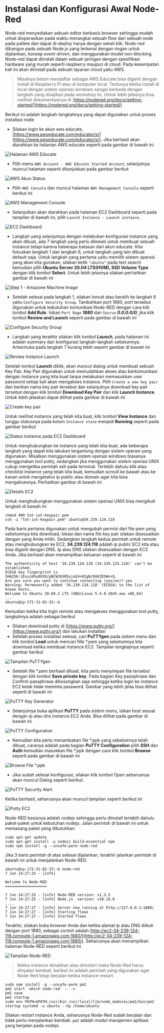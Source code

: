 # Instalasi dan Konfigurasi Awal Node-Red

Node-red menyediakan sebuah editor berbasis browser sehingga mudah untuk dioperasikan pada waktu merangkai sebuah flow dari sebuah node pada pallete dan dapat di-deploy hanya dengan sekali klik. Node-red dibangun pada sebuah Node.js yang terkenal dengan ringan untuk dijalankan, konsep _event-driven_, dan menggunakan model non-blocking. Node-red dapat diinstall dalam sebuah jaringan dengan spesifikasi hardware yang murah seperti raspberry maupun di cloud. Pada kesempatan kali ini akan diinstall pada sebuah layanan cloud yaitu AWS.

> Misalnya belum mendaftar sebagai AWS Educate bisa diganti dengan install di Raspberry Pi atau di komputer local. Tentunya ketika install di local dengan sistem operasi windows sangat berbeda dengan langkah yang disajikan pada workshop ini, Untuk lebih jelasnya bisa melihat dokumentasinya di [https://nodered.org/docs/getting-started/](https://nodered.org/docs/getting-started/)

Berikut ini adalah langkah-langkahnya yang dapat digunakan untuk proses installasi node

* Silakan login ke akun aws educate, [https://www.awseducate.com/educator/s/](https://www.awseducate.com/educator/s/). Jika berhasil akan diarahkan ke halaman AWS educate seperti pada gambar di bawah ini 

![Halaman AWS Educate](../../.gitbook/assets/01%20%282%29.png)

* Pilih menu `AWS Account - AWS Educate Started Account`, selanjutnya muncul halaman seperti ditunjukkan pada gambar berikut

![AWS Akun Status](../../.gitbook/assets/02%20%281%29.png)

* Pilih `AWS Console` dan muncul halaman `AWS Management Console` seperti berikut ini

![AWS Management Console](../../.gitbook/assets/03%20%282%29.png)

* Selanjutkan akan diarahkan pada halaman EC2 Dashboard seperti pada tampilan di bawah ini, pilih `Launch Instance - Launch instance.`

![EC2 Dashboard](../../.gitbook/assets/screen-shot-2021-06-07-at-16.28.46.png)

* Langkah yang selanjutnya dengan melakukan konfigurasi instance yang akan dibuat, ada 7 langkah yang perlu dilewati untuk membuat sebuah instance tetapi karena beberapa batasan dari akun educate. Kita fokuskan langkah 1 dan langkah 6, untuk langkah yang lain dibuat default saja. Untuk langkah yang pertama yaitu memilih sistem operasi yang akan kita gunakan, silakan ketik `"ubuntu"` pada text search kemudian pilih **Ubuntu Server 20.04 LTS\(HVM\), SSD Volume Type** dengan klik tombol **Select**. Untuk lebih jelasnya silakan perhatikan gambar di bawah ini

![Step 1 - Amazone Machine Image](../../.gitbook/assets/screen-shot-2021-06-07-at-16.45.25.png)

* Setelah selesai pada langkah 1, silakan loncat atau beralih ke langkah 6 yaitu `Configure Security Group`. Tambahkan port 1880, port tersebut digunakan untuk kebutuhan komunikasi Node-RED dengan cara klik tombol **Add Rule**. Isikan `Port Rage` _**1880**_ dan `Source` _**0.0.0.0/0**_, jika klik tombol **Review and Launch** seperti pada gambar di bawah ini ``

![Configure Security Group](../../.gitbook/assets/screen-shot-2021-06-07-at-16.56.44.png)

* Langkah yang terakhir silakan klik tombol **Launch**, pada halaman ini adalah summary dari konfigurasi langkah-langkah sebelumnya. Antarmuka pada langkah 7 kurang lebih seperti gambar di bawah ini

![Review Instance Launch](../../.gitbook/assets/screen-shot-2021-06-07-at-17.00.32.png)

Setelah tombol **Launch** diklik, akan muncul dialog untuk membuat sebuah Key Pair. Key Pair digunakan untuk memudahkan akses atau berkomunikasi dengan instance yang kita buat tanpa melakukan memasukkan user password setiap kali akan mengakses instance. Pilih `Create a new key pair` dan berikan nama key pair tersebut dan selanjutnya download key pair tersebut dengan klik tombol **Download Key Pair** dan klik **Launch Instance**. Untuk lebih jelaskan dapat dilihat pada gambar di bawah ini

![Create key pair](../../.gitbook/assets/screen-shot-2021-06-07-at-17.09.20.png)

Untuk melihat instance yang telah kita buat, klik tombol **View Instance** dan tunggu statusnya pada kolom `Instance state` menjadi **Running** seperti pada gambar berikut

![Status instance pada EC2 Dashboard](../../.gitbook/assets/screen-shot-2021-06-07-at-17.13.37.png)

Untuk menghubungkan ke instance yang telah kita buat, ada beberapa langkah yang dapat kita lakukan tergantung dengan sistem operasi yang digunakan. Misalkan menggunakan sistem operasi windows biasanya menggunakan tool putty, sedangkan jika menggunakan sistem operasi UNIX cukup mengetika perintah ssh pada terminal. Terlebih dahulu klik atau checklist instance yang telah kita buat, kemudian scrooll ke bawah atau ke kanan untuk mengetahui ip public atau domain agar kita bisa mengaksesnya. Perhatikan gambar di bawah ini

![Details EC2](../../.gitbook/assets/screen-shot-2021-06-07-at-20.25.54.png)

Untuk menghubungkan menggunakan sistem operasi UNIX bisa mengikuti langkah di bawah ini

```text
chmod 400 tot-iot-keypair.pem
ssh -i "tot-iot-keypair.pem" ubuntu@34.239.124.118
```

Pada baris pertama digunakan untuk mengubah permisi dari file pem yang sebelumnya kita download, lokasi dan nama file key pair silakan disesuaikan dengan yang Anda miliki. Sedangkan langkah kedua perintah untuk remote atau menghubungkan ke EC2, **34.239.124.118** adalah ip public EC2 kita atau bisa diganti dengan DNS. Ip atau DNS silakan disesuaikan dengan EC2 Anda. Jika berhasil akan menampilkan keluaran seperti di bawah ini

```text
The authenticity of host '34.239.124.118 (34.239.124.118)' can't be established.
ECDSA key fingerprint is SHA256:1ExscKho0XX9/pBCW2USR5xjnE4+02gN/DUKZEhWn+Q.
Are you sure you want to continue connecting (yes/no)? yes
Warning: Permanently added '34.239.124.118' (ECDSA) to the list of known hosts.
Welcome to Ubuntu 20.04.2 LTS (GNU/Linux 5.4.0-1045-aws x86_64)
...
ubuntu@ip-172-31-82-33:~$
```

Kemudian ketika kita ingin remote atau mengakses menggunakan tool putty, langkahnya adalah sebagai berikut

* Silakan download putty di [https://www.putty.org/](https://www.putty.org/) dan lakukan installasi
* Setelah proses installasi selesai, cari **PuTTYgen** pada sistem menu dan klik tombol **Load** untuk mencari fille \*.pem yang sebelumnya kita download ketika membuat instance EC2. Tampilan lengkapnya seperti gambar berikut

![Tampilan PuTTYgen](../../.gitbook/assets/puttygen.png)

* Setelah file \*.pem berhasil diload, kita perlu menyimpan file tersebut dengan klik tombol **Save private key**. Pada bagian Key passphrase dan Confirm passphrase dikosongkan saja sehingga ketika login ke instance EC2 kelak tidak meminta password. Gambar yang lebih jelas bisa dilihat seperti di bawah ini

![PuTTY Key Generator](../../.gitbook/assets/imported.png)

* Selanjutnya buka aplikasi **PuTTY** pada sistem menu, isikan host sesuai dengan ip atau dns instance EC2 Anda. Bisa dilihat pada gambar di bawah ini

![PuTTY Configuration](../../.gitbook/assets/session.png)

* Kemudian kita perlu menambakan file \*.ppk yang sebelumnya telah dibuat, caranya adalah pada bagian **PuTTY Configuration** pilih **SSH** dan **Auth** kemudian masukkan file \*.ppk dengan cara klik tombol **Browse** seperti pada gambar di bawah ini

![Browse File \*.ppk](../../.gitbook/assets/auth.png)

* Jika sudah selesai konfigurasi, silakan klik tombol Open seharusnya akan muncul Dialog seperti berikut.

![PuTTY Security Alert](../../.gitbook/assets/submit.png)

Ketika berhasil, seharusnya akan muncul tampilan seperti berikut ini

![Putty EC2](../../.gitbook/assets/success.png)

Node-RED basisnya adalah nodejs sehingga perlu diinstall terlebih dahulu paket-paket untuk kebutuhan nodejs. Jalan perintah di bawah ini untuk memasang paket yang dibutuhkan

```text
sudo apt-get update
sudo apt-get install -y nodejs build-essential npm
sudo npm install -g --unsafe-perm node-red
```

Jika 3 baris perintah di atas selesai dijalankan, terakhir jalankan perintah di bawah ini untuk menjalankan Node-RED.

```text
ubuntu@ip-172-31-82-33:~$ node-red
7 Jun 14:27:25 - [info]

Welcome to Node-RED
===================

7 Jun 14:27:25 - [info] Node-RED version: v1.3.5
7 Jun 14:27:25 - [info] Node.js  version: v10.19.0
....
7 Jun 14:27:27 - [info] Server now running at http://127.0.0.1:1880/
7 Jun 14:27:27 - [info] Starting flows
7 Jun 14:27:27 - [info] Started flows
```

Terakhir, silakan buka browser Anda dan ketika alamat ip atau DNS diikuti dengan port 1880, sebagai contoh adalah [http://ec2-34-239-124-118.compute-1.amazonaws.com:1880/](http://ec2-34-239-124-118.compute-1.amazonaws.com:1880/). Seharusnya akan menampilkan halaman Node-RED seperti berikut ini

![Tampilan Node-RED](../../.gitbook/assets/screen-shot-2021-06-07-at-21.31.29.png)

> Ketika instance dimatikan atau direstart maka Node-Red harus dinyalan kembali, berikut ini adalah perintah yang digunakan
> agar Node-Red tetap berjalan ketika instance restart.
>

```shell
sudo npm install -g --unsafe-perm pm2
pm2 start `which node-red` -- -v
pm2 save
pm2 startup
sudo env PATH=$PATH:/usr/bin /usr/local/lib/node_modules/pm2/bin/pm2 startup systemd -u ubuntu --hp /home/ubuntu
```

Silakan restart instance Anda, seharusnya Node-Red sudah berjalan dan tidak perlu menjalankan kembali. `pm2` adalah modul
manajemen aplikasi yang berjalan pada nodejs.